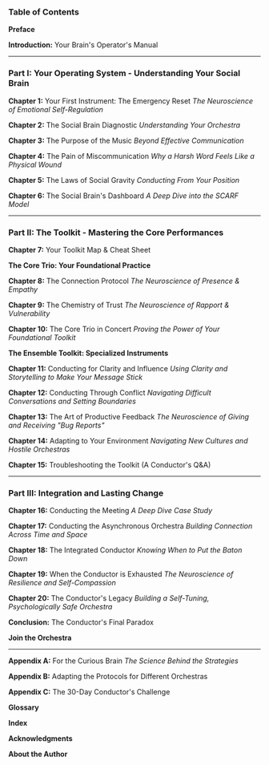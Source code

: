 ### **Table of Contents**

**Preface**

**Introduction:** Your Brain's Operator's Manual

---

### **Part I: Your Operating System - Understanding Your Social Brain**

**Chapter 1:** Your First Instrument: The Emergency Reset
*The Neuroscience of Emotional Self-Regulation*

**Chapter 2:** The Social Brain Diagnostic
*Understanding Your Orchestra*

**Chapter 3:** The Purpose of the Music
*Beyond Effective Communication*

**Chapter 4:** The Pain of Miscommunication
*Why a Harsh Word Feels Like a Physical Wound*

**Chapter 5:** The Laws of Social Gravity
*Conducting From Your Position*

**Chapter 6:** The Social Brain's Dashboard
*A Deep Dive into the SCARF Model*

---

### **Part II: The Toolkit - Mastering the Core Performances**

**Chapter 7:** Your Toolkit Map & Cheat Sheet

**The Core Trio: Your Foundational Practice**

**Chapter 8:** The Connection Protocol
*The Neuroscience of Presence & Empathy*

**Chapter 9:** The Chemistry of Trust
*The Neuroscience of Rapport & Vulnerability*

**Chapter 10:** The Core Trio in Concert
*Proving the Power of Your Foundational Toolkit*

**The Ensemble Toolkit: Specialized Instruments**

**Chapter 11:** Conducting for Clarity and Influence
*Using Clarity and Storytelling to Make Your Message Stick*

**Chapter 12:** Conducting Through Conflict
*Navigating Difficult Conversations and Setting Boundaries*

**Chapter 13:** The Art of Productive Feedback
*The Neuroscience of Giving and Receiving "Bug Reports"*

**Chapter 14:** Adapting to Your Environment
*Navigating New Cultures and Hostile Orchestras*

**Chapter 15:** Troubleshooting the Toolkit (A Conductor's Q&A)

---

### **Part III: Integration and Lasting Change**

**Chapter 16:** Conducting the Meeting
*A Deep Dive Case Study*

**Chapter 17:** Conducting the Asynchronous Orchestra
*Building Connection Across Time and Space*

**Chapter 18:** The Integrated Conductor
*Knowing When to Put the Baton Down*

**Chapter 19:** When the Conductor is Exhausted
*The Neuroscience of Resilience and Self-Compassion*

**Chapter 20:** The Conductor's Legacy
*Building a Self-Tuning, Psychologically Safe Orchestra*

**Conclusion:** The Conductor's Final Paradox

**Join the Orchestra**

---

**Appendix A:** For the Curious Brain
*The Science Behind the Strategies*

**Appendix B:** Adapting the Protocols for Different Orchestras

**Appendix C:** The 30-Day Conductor's Challenge

**Glossary**

**Index**

**Acknowledgments**

**About the Author**
      